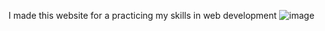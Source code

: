 I made this website for a practicing my skills in web development
![image](https://github.com/pstat812/Website/assets/77799252/e12aefc2-2ba4-404a-9d83-0a184e9271a1)
